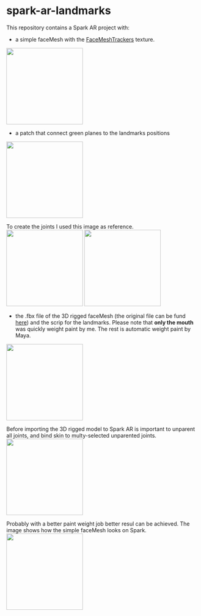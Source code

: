 # spark-ar-landmarks
This repository contains a Spark AR project with: 
- a simple faceMesh with the [FaceMeshTrackers](https://developers.facebook.com/docs/ar-studio/before-you-start/basics/using-the-face-reference-assets#facetrackers) texture.
<img src="https://github.com/spezialis/spark-ar-landmarks/blob/master/readme_images/FaceMeshTrackers.png" width="200">

- a patch that connect green planes to the landmarks positions
<img src="https://github.com/spezialis/spark-ar-landmarks/blob/master/readme_images/Planes_landmarks.png" width="200">

To create the joints I used this image as reference.<br>
<img src="https://github.com/spezialis/spark-ar-landmarks/blob/master/readme_images/Landmarks&Texture.png" width="200">
<img src="https://github.com/spezialis/spark-ar-landmarks/blob/master/readme_images/Maya.png" width="200">

- the .fbx file of the 3D rigged faceMesh (the original file can be fund [here](https://developers.facebook.com/docs/ar-studio/before-you-start/basics/using-the-face-reference-assets#faceMesh)) and the scrip for the landmarks. Please note that **only the mouth** was quickly weight paint by me. The rest is automatic weight paint by Maya.
<img src="https://github.com/spezialis/spark-ar-landmarks/blob/master/readme_images/Rigged.png" width="200"> 

Before importing the 3D rigged model to Spark AR is important to unparent all joints, and bind skin to multy-selected unparented joints.<br>
<img src="https://github.com/spezialis/spark-ar-landmarks/blob/master/readme_images/Maya_unparent.png" width="200"> 

Probably with a better paint weight job better resul can be achieved. The image shows how the simple faceMesh looks on Spark.<br>
<img src="https://github.com/spezialis/spark-ar-landmarks/blob/master/readme_images/FaceMesh.png" width="200"> 
